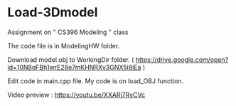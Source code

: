 # Load-3Dmodel
Assignment on " CS396 Modeling " class

The code file is in ModelingHW folder.

Download model.obj to WorkingDir folder. ( https://drive.google.com/open?id=10N8qFBh1wrE28e7mKHNRXv3GNX5i8iEa )

Edit code in main.cpp file. My code is on load_OBJ function.

Video preview : https://youtu.be/XXARj7RyCVc
